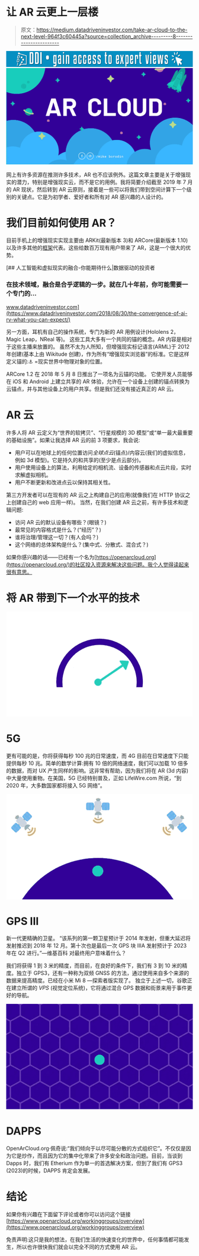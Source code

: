 # 让 AR 云更上一层楼

> 原文：<https://medium.datadriveninvestor.com/take-ar-cloud-to-the-next-level-964f3c60445a?source=collection_archive---------8----------------------->

[![](img/613fa3bf0c821a85d41e8000f9791c64.png)](http://www.track.datadriveninvestor.com/1B9E)![](img/309c9e5aaf4f682850a6256c4a7c5729.png)

网上有许多资源在推测许多技术，AR 也不应该例外。这篇文章主要是关于增强现实的潜力，特别是增强现实云，而不是它的用例。我将简要介绍截至 2019 年 7 月的 AR 现状，然后转到 AR 云原则，接着是一些可以将我们带到空间计算下一个级别的关键点。它是为初学者、爱好者和所有对 AR 感兴趣的人设计的。

# 我们目前如何使用 AR？

目前手机上的增强现实实现主要由 ARKit(最新版本 3)和 ARCore(最新版本 1.10)以及许多其他的[框架](https://thinkmobiles.com/blog/best-ar-sdk-review/)代表。这些给数百万现有用户带来了 AR，这是一个很大的优势。

[](https://www.datadriveninvestor.com/2018/08/30/the-convergence-of-ai-rv-what-you-can-expect/) [## 人工智能和虚拟现实的融合-你能期待什么|数据驱动的投资者

### 在技术领域，融合是合乎逻辑的一步。就在几十年前，你可能需要一个专门的…

www.datadriveninvestor.com](https://www.datadriveninvestor.com/2018/08/30/the-convergence-of-ai-rv-what-you-can-expect/) 

另一方面，耳机有自己的操作系统，专门为新的 AR 用例设计(Hololens 2，Magic Leap，NReal 等)。
这些工具大多有一个共同的锚的概念。AR 内容是相对于这些主播来放置的。
虽然不太为人所知，但增强现实标记语言(ARML)于 2012 年创建(基本上由 Wikitude 创建)，作为所有“增强现实浏览器”的标准。它是这样定义锚的:⚓ =现实世界中物理对象的位置。

ARCore 1.2 在 2018 年 5 月 8 日推出了一项名为云锚的功能。
它使开发人员能够在 iOS 和 Android 上建立共享的 AR 体验，允许在一个设备上创建的锚点转换为云锚点，并与其他设备上的用户共享。但是我们还没有接近真正的 AR 云。

# AR 云

许多人将 AR 云定义为“世界的软拷贝”、“行星规模的 3D 模型”或“单一最大最重要的基础设施”。如果让我选择 AR 云的前 3 项要求，我会说:

*   用户可以在地球上的任何位置访问*全球点云*(锚点)/内容云(我们的虚拟信息，例如 3d 模型)。它是持久的和共享的(至少是点云部分)。
*   用户使用设备上的算法，利用给定的相机流、设备的传感器和点云片段，实时求解虚拟相机。
*   用户不断更新和改进点云以保持其相关性。

第三方开发者可以在现有的 AR 云之上构建自己的应用(就像我们在 HTTP 协议之上创建自己的 web 应用一样)。
当然，在我们创建 AR 云之前，有许多技术和逻辑问题:

*   访问 AR 云的默认设备有哪些？(眼镜？)
*   最常见的内容格式是什么？(“经历”？)
*   谁将治理/管理这一切？(有人会吗？)
*   这个网络的总体架构是什么？(集中式、分散式、混合式？)

如果你感兴趣的话——已经有一个名为[https://openarcloud.org](https://openarcloud.org/)的社区投入资源来解决这些问题。我个人觉得读起来很有意思。

# 将 AR 带到下一个水平的技术

![](img/a5340f43664b2b7a077e51424e29c435.png)

# 5G

更有可能的是，你将获得每秒 100 兆的日常速度，而 4G 目前在日常速度下只能提供每秒 10 兆。简单的数学计算:拥有 10 倍的网络速度，我们可以加载 10 倍多的数据，而对 UX 产生同样的影响。这非常有帮助，因为我们将在 AR (3d 内容)中大量使用重物。在美国，5G 已经特别普及，正如 LifeWire.com 所说，“到 2020 年，大多数国家都将接入 5G 网络”。

![](img/6c4f580b28391929f91ec6c7cf217616.png)

# GPS III

新一代更精确的卫星。
“该系列的第一颗卫星预计于 2014 年发射，但重大延迟将发射推迟到 2018 年 12 月。第十次也是最后一次 GPS 块 IIIA 发射预计于 2023 年在 Q2 进行。”—维基百科
对最终用户意味着什么？

我们将获得 1 到 3 米的精度，而目前，在良好的条件下，我们有 3 到 10 米的精度。独立于 GPS3，还有一种称为双频 GNSS 的方法，通过使用来自多个来源的数据来提高精度。已经在小米 Mi 8 —探索者版实现了。
独立于上述一切，谷歌正在建立所谓的 *VPS* (视觉定位系统)，它将通过混合 GPS 数据和街景来用于事件更好的导航。

![](img/04b5bd39037f4517007cf623e825b7f2.png)

# DAPPS

OpenArCloud.org·佩奇说:“我们倾向于以尽可能分散的方式组织它”。不仅仅是因为它是炒作，而且因为它的集中化带来了许多安全和政治问题。目前，当谈到 Dapps 时，我们有 Etherium 作为单一的首选解决方案，但到了我们有 GPS3 (2023)的时候，DAPPS 肯定会发展。

# 结论

如果你有兴趣在下面留下评论或者你可以访问这个链接[https://www.openarcloud.org/workinggroups/overview](https://www.openarcloud.org/workinggroups/overview)

免责声明:这只是我的想法，在我们生活的快速变化的世界中，任何事情都可能发生，所以也许很快我们就会以完全不同的方式使用 AR 云。